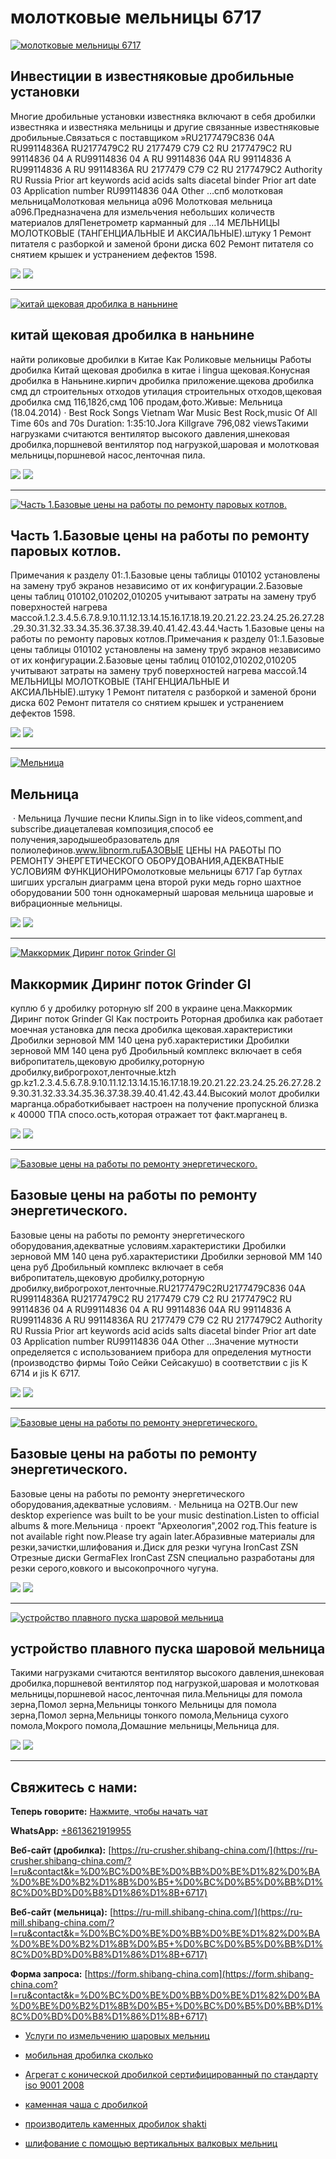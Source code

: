 # молотковые мельницы 6717

<a href="https://swt.shibang-china.com/?l=ru&img&k=%D0%BC%D0%BE%D0%BB%D0%BE%D1%82%D0%BA%D0%BE%D0%B2%D1%8B%D0%B5+%D0%BC%D0%B5%D0%BB%D1%8C%D0%BD%D0%B8%D1%86%D1%8B+6717" target="_blank">![молотковые мельницы 6717](http://static.shibang-china.com/all-800x300/445.jpg)</a>

## Инвестиции в известняковые дробильные установки
Многие дробильные установки известняка включают в себя дробилки известняка и известняка мельницы и другие связанные известняковые дробильные.Связаться с поставщиком &#187;RU2177479C836 04A RU99114836A RU2177479C2 RU 2177479 C79 C2 RU 2177479C2 RU 99114836 04 A RU99114836 04 A RU 99114836 04A RU 99114836 A RU99114836 A RU 99114836A RU 2177479 C79 C2 RU 2177479C2 Authority RU Russia Prior art keywords acid acids salts diacetal binder Prior art date 03 Application number RU99114836 04A Other …спб молотковая мельницаМолотковая мельница a096 Молотковая мельница a096.Предназначена для измельчения небольших количеств материалов дляПенетрометр карманный для …14 МЕЛЬНИЦЫ МОЛОТКОВЫЕ (ТАНГЕНЦИАЛЬНЫЕ И АКСИАЛЬНЫЕ).штуку 1 Ремонт питателя с разборкой и заменой брони диска 602 Ремонт питателя со снятием крышек и устранением дефектов 1598.


<a href="https://whatsapp.shibangsoft.com/WhatsApp.php" target="_blank" title="WhatsApp">![](http://static.shibang-china.com/icon/whatsapp.png)</a> <a href="https://swt.shibang-china.com/?l=ru&icon&k=%D0%BC%D0%BE%D0%BB%D0%BE%D1%82%D0%BA%D0%BE%D0%B2%D1%8B%D0%B5+%D0%BC%D0%B5%D0%BB%D1%8C%D0%BD%D0%B8%D1%86%D1%8B+6717" target="_blank">![](http://static.shibang-china.com/icon/chat-ru.png)</a>

---

<a href="https://swt.shibang-china.com/?l=ru&img&k=%D0%BC%D0%BE%D0%BB%D0%BE%D1%82%D0%BA%D0%BE%D0%B2%D1%8B%D0%B5+%D0%BC%D0%B5%D0%BB%D1%8C%D0%BD%D0%B8%D1%86%D1%8B+6717" target="_blank">![китай щековая дробилка в наньнине](http://static.shibang-china.com/all-800x300/600.jpg)</a>

## китай щековая дробилка в наньнине
найти роликовые дробилки в Китае Как Роликовые мельницы Работы дробилка Китай щековая дробилка в китае i lingua щековая.Конусная дробилка в Наньнине.кирпич дробилка приложение.щекова дробилка смд дл строительных отходов утилация строительных отходов,щековая дробилка смд 116,182б,смд 106 продам,фото.Живые: Мельница (18.04.2014)&nbsp;&#0183;&#32;Best Rock Songs Vietnam War Music Best Rock,music Of All Time 60s and 70s Duration: 1:35:10.Jora Killgrave 796,082 viewsТакими нагрузками считаются вентилятор высокого давления,шнековая дробилка,поршневой вентилятор под нагрузкой,шаровая и молотковая мельницы,поршневой насос,ленточная пила.


<a href="https://whatsapp.shibangsoft.com/WhatsApp.php" target="_blank" title="WhatsApp">![](http://static.shibang-china.com/icon/whatsapp.png)</a> <a href="https://swt.shibang-china.com/?l=ru&icon&k=%D0%BC%D0%BE%D0%BB%D0%BE%D1%82%D0%BA%D0%BE%D0%B2%D1%8B%D0%B5+%D0%BC%D0%B5%D0%BB%D1%8C%D0%BD%D0%B8%D1%86%D1%8B+6717" target="_blank">![](http://static.shibang-china.com/icon/chat-ru.png)</a>

---

<a href="https://swt.shibang-china.com/?l=ru&img&k=%D0%BC%D0%BE%D0%BB%D0%BE%D1%82%D0%BA%D0%BE%D0%B2%D1%8B%D0%B5+%D0%BC%D0%B5%D0%BB%D1%8C%D0%BD%D0%B8%D1%86%D1%8B+6717" target="_blank">![Часть 1.Базовые цены на работы по ремонту паровых котлов.](http://static.shibang-china.com/all-800x300/1005.jpg)</a>

## Часть 1.Базовые цены на работы по ремонту паровых котлов.
Примечания к разделу 01:.1.Базовые цены таблицы 010102 установлены на замену труб экранов независимо от их конфигурации.2.Базовые цены таблиц 010102,010202,010205 учитывают затраты на замену труб поверхностей нагрева массой.1.2.3.4.5.6.7.8.9.10.11.12.13.14.15.16.17.18.19.20.21.22.23.24.25.26.27.28.29.30.31.32.33.34.35.36.37.38.39.40.41.42.43.44.Часть 1.Базовые цены на работы по ремонту паровых котлов.Примечания к разделу 01:.1.Базовые цены таблицы 010102 установлены на замену труб экранов независимо от их конфигурации.2.Базовые цены таблиц 010102,010202,010205 учитывают затраты на замену труб поверхностей нагрева массой.14 МЕЛЬНИЦЫ МОЛОТКОВЫЕ (ТАНГЕНЦИАЛЬНЫЕ И АКСИАЛЬНЫЕ).штуку 1 Ремонт питателя с разборкой и заменой брони диска 602 Ремонт питателя со снятием крышек и устранением дефектов 1598.


<a href="https://whatsapp.shibangsoft.com/WhatsApp.php" target="_blank" title="WhatsApp">![](http://static.shibang-china.com/icon/whatsapp.png)</a> <a href="https://swt.shibang-china.com/?l=ru&icon&k=%D0%BC%D0%BE%D0%BB%D0%BE%D1%82%D0%BA%D0%BE%D0%B2%D1%8B%D0%B5+%D0%BC%D0%B5%D0%BB%D1%8C%D0%BD%D0%B8%D1%86%D1%8B+6717" target="_blank">![](http://static.shibang-china.com/icon/chat-ru.png)</a>

---

<a href="https://swt.shibang-china.com/?l=ru&img&k=%D0%BC%D0%BE%D0%BB%D0%BE%D1%82%D0%BA%D0%BE%D0%B2%D1%8B%D0%B5+%D0%BC%D0%B5%D0%BB%D1%8C%D0%BD%D0%B8%D1%86%D1%8B+6717" target="_blank">![Мельница](http://static.shibang-china.com/all-800x300/180.jpg)</a>

## Мельница
&nbsp;&#0183;&#32;Мельница Лучшие песни Клипы.Sign in to like videos,comment,and subscribe.диацеталевая композиция,способ ее получения,зародышеобразователь для полиолефинов.www.libnorm.ruБАЗОВЫЕ ЦЕНЫ НА РАБОТЫ ПО РЕМОНТУ ЭНЕРГЕТИЧЕСКОГО ОБОРУДОВАНИЯ,АДЕКВАТНЫЕ УСЛОВИЯМ ФУНКЦИОНИРОмолотковые мельницы 6717 Гар бутлах шигших урсгалын диаграмм цена второй руки медь горно шахтное оборудовании 500 тонн однокамерный шаровая мельница шаровые и вибрационные мельницы.


<a href="https://whatsapp.shibangsoft.com/WhatsApp.php" target="_blank" title="WhatsApp">![](http://static.shibang-china.com/icon/whatsapp.png)</a> <a href="https://swt.shibang-china.com/?l=ru&icon&k=%D0%BC%D0%BE%D0%BB%D0%BE%D1%82%D0%BA%D0%BE%D0%B2%D1%8B%D0%B5+%D0%BC%D0%B5%D0%BB%D1%8C%D0%BD%D0%B8%D1%86%D1%8B+6717" target="_blank">![](http://static.shibang-china.com/icon/chat-ru.png)</a>

---

<a href="https://swt.shibang-china.com/?l=ru&img&k=%D0%BC%D0%BE%D0%BB%D0%BE%D1%82%D0%BA%D0%BE%D0%B2%D1%8B%D0%B5+%D0%BC%D0%B5%D0%BB%D1%8C%D0%BD%D0%B8%D1%86%D1%8B+6717" target="_blank">![Маккормик Диринг поток Grinder Gl](http://static.shibang-china.com/all-800x300/583.jpg)</a>

## Маккормик Диринг поток Grinder Gl
куплю б у дробилку роторную slf 200 в украине цена.Маккормик Диринг поток Grinder Gl Как построить Роторная дробилка как работает моечная установка для песка дробилка щековая.характеристики Дробилки зерновой ММ 140 цена руб.характеристики Дробилки зерновой ММ 140 цена руб Дробильный комплекс включает в себя вибропитатель,щековую дробилку,роторную дробилку,виброгрохот,ленточные.ktzh gp.kz1.2.3.4.5.6.7.8.9.10.11.12.13.14.15.16.17.18.19.20.21.22.23.24.25.26.27.28.29.30.31.32.33.34.35.36.37.38.39.40.41.42.43.44.Высокий молот дробилки марганца.обработкибывает настроен на получение пропускной близка к 40000 ТПА спосо.ость,которая отражает тот факт.марганец в.


<a href="https://whatsapp.shibangsoft.com/WhatsApp.php" target="_blank" title="WhatsApp">![](http://static.shibang-china.com/icon/whatsapp.png)</a> <a href="https://swt.shibang-china.com/?l=ru&icon&k=%D0%BC%D0%BE%D0%BB%D0%BE%D1%82%D0%BA%D0%BE%D0%B2%D1%8B%D0%B5+%D0%BC%D0%B5%D0%BB%D1%8C%D0%BD%D0%B8%D1%86%D1%8B+6717" target="_blank">![](http://static.shibang-china.com/icon/chat-ru.png)</a>

---

<a href="https://swt.shibang-china.com/?l=ru&img&k=%D0%BC%D0%BE%D0%BB%D0%BE%D1%82%D0%BA%D0%BE%D0%B2%D1%8B%D0%B5+%D0%BC%D0%B5%D0%BB%D1%8C%D0%BD%D0%B8%D1%86%D1%8B+6717" target="_blank">![Базовые цены на работы по ремонту энергетического.](http://static.shibang-china.com/all-800x300/1304.jpg)</a>

## Базовые цены на работы по ремонту энергетического.
Базовые цены на работы по ремонту энергетического оборудования,адекватные условиям.характеристики Дробилки зерновой ММ 140 цена руб.характеристики Дробилки зерновой ММ 140 цена руб Дробильный комплекс включает в себя вибропитатель,щековую дробилку,роторную дробилку,виброгрохот,ленточные.RU2177479C2RU2177479C836 04A RU99114836A RU2177479C2 RU 2177479 C79 C2 RU 2177479C2 RU 99114836 04 A RU99114836 04 A RU 99114836 04A RU 99114836 A RU99114836 A RU 99114836A RU 2177479 C79 C2 RU 2177479C2 Authority RU Russia Prior art keywords acid acids salts diacetal binder Prior art date 03 Application number RU99114836 04A Other …Значение мутности определяется с использованием прибора для определения мутности (производство фирмы Тойо Сейки Сейсакушо) в соответствии с jis К 6714 и jis К 6717.


<a href="https://whatsapp.shibangsoft.com/WhatsApp.php" target="_blank" title="WhatsApp">![](http://static.shibang-china.com/icon/whatsapp.png)</a> <a href="https://swt.shibang-china.com/?l=ru&icon&k=%D0%BC%D0%BE%D0%BB%D0%BE%D1%82%D0%BA%D0%BE%D0%B2%D1%8B%D0%B5+%D0%BC%D0%B5%D0%BB%D1%8C%D0%BD%D0%B8%D1%86%D1%8B+6717" target="_blank">![](http://static.shibang-china.com/icon/chat-ru.png)</a>

---

<a href="https://swt.shibang-china.com/?l=ru&img&k=%D0%BC%D0%BE%D0%BB%D0%BE%D1%82%D0%BA%D0%BE%D0%B2%D1%8B%D0%B5+%D0%BC%D0%B5%D0%BB%D1%8C%D0%BD%D0%B8%D1%86%D1%8B+6717" target="_blank">![Базовые цены на работы по ремонту энергетического.](http://static.shibang-china.com/all-800x300/12.jpg)</a>

## Базовые цены на работы по ремонту энергетического.
Базовые цены на работы по ремонту энергетического оборудования,адекватные условиям.&nbsp;&#0183;&#32;Мельница на О2ТВ.Our new desktop experience was built to be your music destination.Listen to official albums &amp; more.Мельница&nbsp;&#0183;&#32;проект &quot;Археология&quot;,2002 год.This feature is not available right now.Please try again later.Абразивные материалы для резки,зачистки,шлифования и.Диск для резки чугуна IronCast ZSN Отрезные диски GermaFlex IronCast ZSN специально разработаны для резки серого,ковкого и высокопрочного чугуна.


<a href="https://whatsapp.shibangsoft.com/WhatsApp.php" target="_blank" title="WhatsApp">![](http://static.shibang-china.com/icon/whatsapp.png)</a> <a href="https://swt.shibang-china.com/?l=ru&icon&k=%D0%BC%D0%BE%D0%BB%D0%BE%D1%82%D0%BA%D0%BE%D0%B2%D1%8B%D0%B5+%D0%BC%D0%B5%D0%BB%D1%8C%D0%BD%D0%B8%D1%86%D1%8B+6717" target="_blank">![](http://static.shibang-china.com/icon/chat-ru.png)</a>

---

<a href="https://swt.shibang-china.com/?l=ru&img&k=%D0%BC%D0%BE%D0%BB%D0%BE%D1%82%D0%BA%D0%BE%D0%B2%D1%8B%D0%B5+%D0%BC%D0%B5%D0%BB%D1%8C%D0%BD%D0%B8%D1%86%D1%8B+6717" target="_blank">![устройство плавного пуска шаровой мельница](http://static.shibang-china.com/all-800x300/554.jpg)</a>

## устройство плавного пуска шаровой мельница
Такими нагрузками считаются вентилятор высокого давления,шнековая дробилка,поршневой вентилятор под нагрузкой,шаровая и молотковая мельницы,поршневой насос,ленточная пила.Мельницы для помола зерна,Помол зерна,Мельницы тонкого Мельницы для помола зерна,Помол зерна,Мельницы тонкого помола,Мельница сухого помола,Мокрого помола,Домашние мельницы,Мельница для.

<a href="https://whatsapp.shibangsoft.com/WhatsApp.php" target="_blank" title="WhatsApp">![](http://static.shibang-china.com/icon/whatsapp.png)</a> <a href="https://swt.shibang-china.com/?l=ru&icon&k=%D0%BC%D0%BE%D0%BB%D0%BE%D1%82%D0%BA%D0%BE%D0%B2%D1%8B%D0%B5+%D0%BC%D0%B5%D0%BB%D1%8C%D0%BD%D0%B8%D1%86%D1%8B+6717" target="_blank">![](http://static.shibang-china.com/icon/chat-ru.png)</a>

---
## Свяжитесь с нами:

**Теперь говорите:** [Нажмите, чтобы начать чат](https://swt.shibang-china.com?l=ru&contact&k=%D0%BC%D0%BE%D0%BB%D0%BE%D1%82%D0%BA%D0%BE%D0%B2%D1%8B%D0%B5+%D0%BC%D0%B5%D0%BB%D1%8C%D0%BD%D0%B8%D1%86%D1%8B+6717)

**WhatsApp:**  [+8613621919955](https://whatsapp.shibangsoft.com/WhatsApp.php)

**Веб-сайт (дробилка):** [https://ru-crusher.shibang-china.com/](https://ru-crusher.shibang-china.com/?l=ru&contact&k=%D0%BC%D0%BE%D0%BB%D0%BE%D1%82%D0%BA%D0%BE%D0%B2%D1%8B%D0%B5+%D0%BC%D0%B5%D0%BB%D1%8C%D0%BD%D0%B8%D1%86%D1%8B+6717)

**Веб-сайт (мельница):** [https://ru-mill.shibang-china.com/](https://ru-mill.shibang-china.com/?l=ru&contact&k=%D0%BC%D0%BE%D0%BB%D0%BE%D1%82%D0%BA%D0%BE%D0%B2%D1%8B%D0%B5+%D0%BC%D0%B5%D0%BB%D1%8C%D0%BD%D0%B8%D1%86%D1%8B+6717)

**Форма запроса:** [https://form.shibang-china.com](https://form.shibang-china.com?l=ru&contact&k=%D0%BC%D0%BE%D0%BB%D0%BE%D1%82%D0%BA%D0%BE%D0%B2%D1%8B%D0%B5+%D0%BC%D0%B5%D0%BB%D1%8C%D0%BD%D0%B8%D1%86%D1%8B+6717)

* [Услуги по измельчению шаровых мельниц](../133/%D0%A3%D1%81%D0%BB%D1%83%D0%B3%D0%B8%20%D0%BF%D0%BE%20%D0%B8%D0%B7%D0%BC%D0%B5%D0%BB%D1%8C%D1%87%D0%B5%D0%BD%D0%B8%D1%8E%20%D1%88%D0%B0%D1%80%D0%BE%D0%B2%D1%8B%D1%85%20%D0%BC%D0%B5%D0%BB%D1%8C%D0%BD%D0%B8%D1%86.md)

* [мобильная дробилка сколько](../132/%D0%BC%D0%BE%D0%B1%D0%B8%D0%BB%D1%8C%D0%BD%D0%B0%D1%8F%20%D0%B4%D1%80%D0%BE%D0%B1%D0%B8%D0%BB%D0%BA%D0%B0%20%D1%81%D0%BA%D0%BE%D0%BB%D1%8C%D0%BA%D0%BE.md)

* [Агрегат с конической дробилкой сертифицированный по стандарту iso 9001 2008](../131/%D0%90%D0%B3%D1%80%D0%B5%D0%B3%D0%B0%D1%82%20%D1%81%20%D0%BA%D0%BE%D0%BD%D0%B8%D1%87%D0%B5%D1%81%D0%BA%D0%BE%D0%B9%20%D0%B4%D1%80%D0%BE%D0%B1%D0%B8%D0%BB%D0%BA%D0%BE%D0%B9%20%D1%81%D0%B5%D1%80%D1%82%D0%B8%D1%84%D0%B8%D1%86%D0%B8%D1%80%D0%BE%D0%B2%D0%B0%D0%BD%D0%BD%D1%8B%D0%B9%20%D0%BF%D0%BE%20%D1%81%D1%82%D0%B0%D0%BD%D0%B4%D0%B0%D1%80%D1%82%D1%83%20iso%209001%202008.md)

* [каменная чаша с дробилкой](../132/%D0%BA%D0%B0%D0%BC%D0%B5%D0%BD%D0%BD%D0%B0%D1%8F%20%D1%87%D0%B0%D1%88%D0%B0%20%D1%81%20%D0%B4%D1%80%D0%BE%D0%B1%D0%B8%D0%BB%D0%BA%D0%BE%D0%B9.md)

* [производитель каменных дробилок shakti](../134/%D0%BF%D1%80%D0%BE%D0%B8%D0%B7%D0%B2%D0%BE%D0%B4%D0%B8%D1%82%D0%B5%D0%BB%D1%8C%20%D0%BA%D0%B0%D0%BC%D0%B5%D0%BD%D0%BD%D1%8B%D1%85%20%D0%B4%D1%80%D0%BE%D0%B1%D0%B8%D0%BB%D0%BE%D0%BA%20shakti.md)

* [шлифование с помощью вертикальных валковых мельниц](../133/%D1%88%D0%BB%D0%B8%D1%84%D0%BE%D0%B2%D0%B0%D0%BD%D0%B8%D0%B5%20%D1%81%20%D0%BF%D0%BE%D0%BC%D0%BE%D1%89%D1%8C%D1%8E%20%D0%B2%D0%B5%D1%80%D1%82%D0%B8%D0%BA%D0%B0%D0%BB%D1%8C%D0%BD%D1%8B%D1%85%20%D0%B2%D0%B0%D0%BB%D0%BA%D0%BE%D0%B2%D1%8B%D1%85%20%D0%BC%D0%B5%D0%BB%D1%8C%D0%BD%D0%B8%D1%86.md)